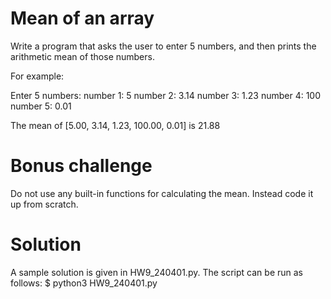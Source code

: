 # Mean of an array 
Write a program that asks the user to enter 5 numbers, and then prints the arithmetic mean of those numbers.

For example:

Enter 5 numbers:
number 1: 5
number 2: 3.14
number 3: 1.23
number 4: 100
number 5: 0.01

The mean of [5.00, 3.14, 1.23, 100.00, 0.01] is 21.88

# Bonus challenge
Do not use any built-in functions for calculating the mean. Instead code it up from scratch.

# Solution 
A sample solution is given in HW9_240401.py. 
The script can be run as follows: 
$ python3 HW9_240401.py

